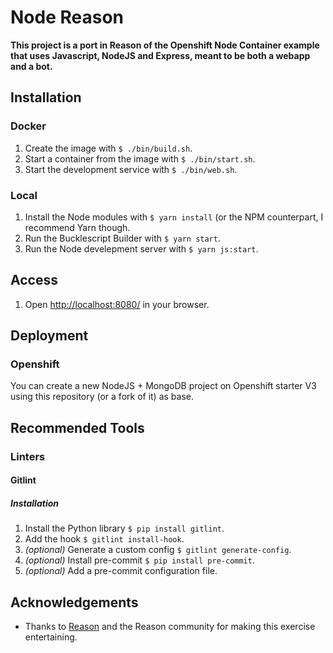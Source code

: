 # Node Reason  

__This project is a port in Reason of the Openshift Node Container example that uses Javascript, NodeJS and Express, meant to be both a webapp and a bot.__  

## Installation  

### Docker  

1. Create the image with `$ ./bin/build.sh`.  
1. Start a container from the image with `$ ./bin/start.sh`.  
1. Start the development service with `$ ./bin/web.sh`.  

### Local  

1. Install the Node modules with `$ yarn install` (or the NPM counterpart, I recommend Yarn though.  
1. Run the Bucklescript Builder with `$ yarn start`.  
1. Run the Node develepment server with `$ yarn js:start`.  

## Access  

1. Open [http://localhost:8080/](http://localhost:8080/) in your browser.  

## Deployment  

### Openshift  

You can create a new NodeJS + MongoDB project on Openshift starter V3 using this repository (or a fork of it) as base.

## Recommended Tools  

### Linters  

#### Gitlint  

##### Installation  

1. Install the Python library `$ pip install gitlint`.  
1. Add the hook `$ gitlint install-hook`.  
1. _(optional)_ Generate a custom config `$ gitlint generate-config`.  
1. _(optional)_ Install pre-commit `$ pip install pre-commit`.  
1. _(optional)_ Add a pre-commit configuration file.  

## Acknowledgements  

* Thanks to [Reason](https://reasonml.github.io) and the Reason community for making this exercise entertaining.  
